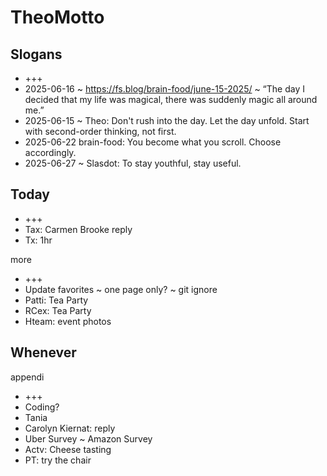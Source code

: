 # TheoMotto

## Slogans

* +++
* 2025-06-16 ~ <https://fs.blog/brain-food/june-15-2025/> ~ “The day I decided that my life was magical, there was suddenly magic all around me.”
* 2025-06-15 ~ Theo: Don't rush into the day. Let the day unfold. Start with second-order thinking, not first.
* 2025-06-22 brain-food: You become what you scroll. Choose accordingly.
* 2025-06-27 ~ Slasdot: To stay youthful, stay useful.

## Today

* +++
* Tax: Carmen Brooke reply
* Tx: 1hr


more

* +++
* Update favorites ~ one page only? ~ git ignore
* Patti: Tea Party
* RCex: Tea Party
* Hteam: event photos

## Whenever
appendi
* +++
* Coding?
* Tania
* Carolyn Kiernat: reply
* Uber Survey ~ Amazon Survey
* Actv: Cheese tasting
* PT: try the chair
